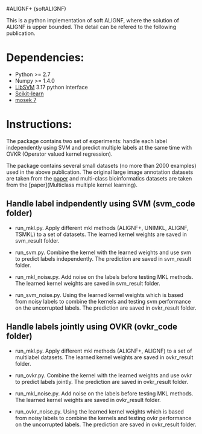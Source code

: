 #ALIGNF+ (softALIGNF)

This is a python implementation of soft ALIGNF, where the solution of ALIGNF
is upper bounded. The detail can be refered to the following publication.

Dependencies:
=============

- Python >= 2.7
- Numpy >= 1.4.0
- [LibSVM](https://www.csie.ntu.edu.tw/~cjlin/libsvm/oldfiles/) 3.17 python interface
- [Scikit-learn](http://scikit-learn.org/stable/)
- [mosek 7](https://www.mosek.com/resources/downloads)

Instructions:
=============

The package contains two set of experiments: handle each label independently
using SVM and predict multiple labels at the same time with OVKR (Operator 
valued kernel regression).

The package contains several small datasets (no more than 2000 examples) used in
the above publication. The original large image annotation datasets are taken 
from the [paper](http://link.springer.com/article/10.1007/s11263-010-0338-6) and multi-class bioinformatics datasets are taken from the [paper](Multiclass multiple kernel learning).

Handle label indpendently using SVM (svm_code folder)
-----------------------------------------------------

- run_mkl.py. Apply different mkl methods (ALIGNF+, UNIMKL, ALIGNF, TSMKL) to
a set of datasets. The learned kernel weights are saved in svm_result folder.

- run_svm.py. Combine the kernel with the learned weights and use svm to predict
labels independently. The prediction are saved in svm_result folder.

- run_mkl_noise.py. Add noise on the labels before testing MKL methods. The 
learned kernel weights are saved in svm_result folder.

- run_svm_noise.py. Using the learned kernel weights which is based from noisy
labels to combine the kernels and testing svm performance on the uncorrupted labels. 
The prediction are saved in ovkr_result folder.

Handle labels jointly using OVKR (ovkr_code folder)
---------------------------------------------------

- run_mkl.py. Apply different mkl methods (ALIGNF+, ALIGNF) to a set of multilabel
datasets. The learned kernel weights are saved in ovkr_result folder.

- run_ovkr.py. Combine the kernel with the learned weights and use ovkr to predict
labels jointly. The prediction are saved in ovkr_result folder.

- run_mkl_noise.py. Add noise on the labels before testing MKL methods. The 
learned kernel weights are saved in ovkr_result folder.

- run_ovkr_noise.py. Using the learned kernel weights which is based from noisy
labels to combine the kernels and testing ovkr performance on the uncorrupted labels. 
The prediction are saved in ovkr_result folder.


